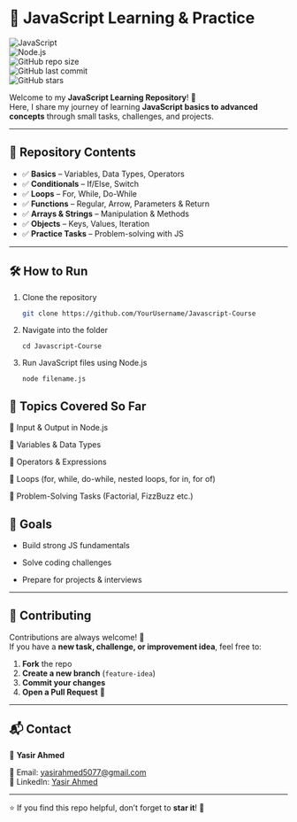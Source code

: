 # 🚀 JavaScript Learning & Practice  

![JavaScript](https://img.shields.io/badge/JavaScript-ES6+-yellow?logo=javascript)  
![Node.js](https://img.shields.io/badge/Node.js-runtime-green?logo=node.js)  
![GitHub repo size](https://img.shields.io/github/repo-size/YasirAhmed2/Javascript-Course)  
![GitHub last commit](https://img.shields.io/github/last-commit/YasirAhmed2/Javascript-Course)  
![GitHub stars](https://img.shields.io/github/stars/YasirAhmed2/Javascript-Course?style=social)  

Welcome to my **JavaScript Learning Repository**! 🎯  
Here, I share my journey of learning **JavaScript basics to advanced concepts** through small tasks, challenges, and projects.  

---

## 📂 Repository Contents  

- ✅ **Basics** – Variables, Data Types, Operators  
- ✅ **Conditionals** – If/Else, Switch  
- ✅ **Loops** – For, While, Do-While  
- ✅ **Functions** – Regular, Arrow, Parameters & Return  
- ✅ **Arrays & Strings** – Manipulation & Methods  
- ✅ **Objects** – Keys, Values, Iteration  
- ✅ **Practice Tasks** – Problem-solving with JS  

---

## 🛠️ How to Run  

1. Clone the repository  

   ```bash
   git clone https://github.com/YourUsername/Javascript-Course
2. Navigate into the folder

    ```
    cd Javascript-Course
3. Run JavaScript files using Node.js

    ```
    node filename.js
## 📖 Topics Covered So Far

🔹 Input & Output in Node.js

🔹 Variables & Data Types

🔹 Operators & Expressions

🔹 Loops (for, while, do-while, nested loops, for in, for of)

🔹 Problem-Solving Tasks (Factorial, FizzBuzz etc.)

## 🎯 Goals

- Build strong JS fundamentals

- Solve coding challenges

- Prepare for projects & interviews

---

## 🤝 Contributing  

Contributions are always welcome! 🎉  
If you have a **new task, challenge, or improvement idea**, feel free to:  

1. **Fork** the repo  
2. **Create a new branch** (`feature-idea`)  
3. **Commit your changes**  
4. **Open a Pull Request** 🚀  

---

## 📬 Contact  

👤 **Yasir Ahmed**  

📧 Email: [yasirahmed5077@gmail.com](mailto:yasirahmed5077@gmail.com)  
🔗 LinkedIn: [Yasir Ahmed](https://www.linkedin.com/in/yasir-ahmed-08a338213/)  

---

⭐ If you find this repo helpful, don’t forget to **star it**! 🌟  
